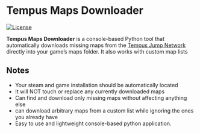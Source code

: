 # Tempus Maps Downloader

[![License](https://img.shields.io/badge/license-MIT-blue.svg)](LICENSE)

**Tempus Maps Downloader** is a console-based Python tool that automatically downloads missing maps from the [Tempus Jump Network](https://tempus.xyz) directly into your game’s maps folder. It also works with custom map lists

## Notes

- Your steam and game installation should be automatically located
- It will NOT touch or replace any currently downloaded maps 
- Can find and download only missing maps without affecting anything else
- can download arbitrary maps from a custom list while ignoring the ones you already have
- Easy to use and lightweight console-based python application.